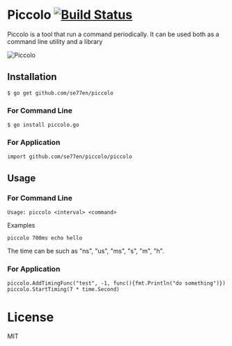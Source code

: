 Piccolo [![Build Status](https://drone.io/github.com/se77en/piccolo/status.png)](https://drone.io/github.com/se77en/piccolo/latest)
=======

Piccolo is a tool that run a command periodically. It can be used both as a command line utility and a library

![Piccolo](http://fc08.deviantart.net/fs70/i/2012/042/8/2/majin_piccolo_by_brolyeuphyfusion9500-d4pcxl5.png)

## Installation

~~~
$ go get github.com/se77en/piccolo
~~~

### For Command Line

~~~
$ go install piccolo.go
~~~

### For Application

~~~
import github.com/se77en/piccolo/piccolo
~~~

## Usage

### For Command Line

~~~
Usage: piccolo <interval> <command>
~~~

 Examples

~~~
piccolo 700ms echo hello
~~~

The time can be such as "ns", "us", "ms", "s", "m", "h".


### For Application

~~~
piccolo.AddTimingFunc("test", -1, func(){fmt.Println("do something")})
piccolo.StartTiming(7 * time.Second)
~~~


# License

MIT